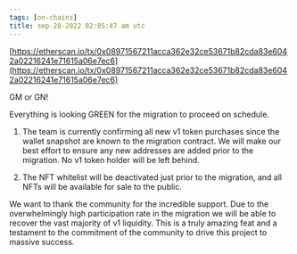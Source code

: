 ```yaml
---
tags: [on-chains]
title: sep-28-2022 02:05:47 am utc
---
```


[https://etherscan.io/tx/0x08971567211acca362e32ce53671b82cda83e6042a02216241e71615a06e7ec6](https://etherscan.io/tx/0x08971567211acca362e32ce53671b82cda83e6042a02216241e71615a06e7ec6)

GM or GN!

Everything is looking GREEN for the migration to proceed on schedule.

1. The team is currently confirming all new v1 token purchases since the wallet snapshot are known to the migration contract. We will make our best effort to ensure any new addresses are added prior to the migration. No v1 token holder will be left behind.

2. The NFT whitelist will be deactivated just prior to the migration, and all NFTs will be available for sale to the public.

We want to thank the community for the incredible support. Due to the overwhelmingly high participation rate in the migration we will be able to recover the vast majority of v1 liquidity. This is a truly amazing feat and a testament to the commitment of the community to drive this project to massive success.
